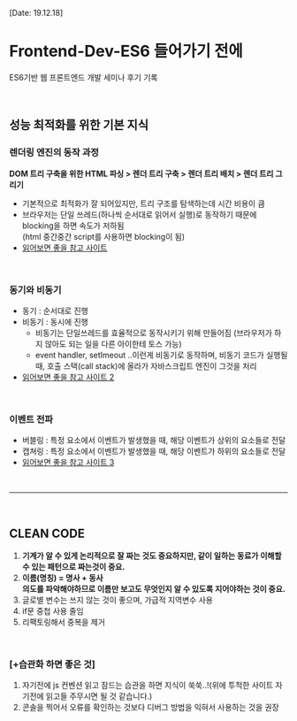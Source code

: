 [Date: 19.12.18]

# Frontend-Dev-ES6 들어가기 전에
ES6기반 웹 프론트엔드 개발 세미나 후기 기록

<br>

## 성능 최적화를 위한 기본 지식
### 렌더링 엔진의 동작 과정
**DOM 트리 구축을 위한 HTML 파싱 > 렌더 트리 구축 > 렌더 트리 배치 > 렌더 트리 그리기**
* 기본적으로 최적화가 잘 되어있지만, 트리 구조를 탐색하는데 시간 비용이 큼
* 브라우저는 단일 쓰레드(하나씩 순서대로 읽어서 실행)로 동작하기 때문에 blocking을 하면 속도가 저하됨<br>
(html 중간중간 script를 사용하면 blocking이 됨)
* [읽어보면 좋을 참고 사이트](https://d2.naver.com/helloworld/59361)

<br>

### 동기와 비동기
* 동기 : 순서대로 진행
* 비동기 : 동시에 진행
  * 비동기는 단일쓰레드를 효율적으로 동작시키기 위해 만들어짐 (브라우저가 하지 않아도 되는 일을 다른 아이한테 토스 가능)
  * event handler, setImeout ..이런게 비동기로 동작하며, 비동기 코드가 실행될 때, 호출 스택(call stack)에 올라가 자바스크립트 엔진이 그것을 처리
* [읽어보면 좋을 참고 사이트 2](https://new93helloworld.tistory.com/358)

​<br>

### 이벤트 전파
* 버블링 : 특정 요소에서 이벤트가 발생했을 때, 해당 이벤트가 상위의 요소들로 전달
* 캡쳐링 : 특정 요소에서 이벤트가 발생했을 때, 해당 이벤트가 하위의 요소들로 전달
* [읽어보면 좋을 참고 사이트 3](https://joshua1988.github.io/web-development/javascript/event-propagation-delegation/)

<br>

***

<br>

## CLEAN CODE
1. **기계가 알 수 있게 논리적으로 잘 짜는 것도 중요하지만, 같이 일하는 동료가 이해할 수 있는 패턴으로 짜는것이 중요.**<br>
2. **이름(명칭)  = 명사 + 동사**<br>
   **의도를 파악해야하므로 이름만 보고도 무엇인지 알 수 있도록 지어야하는 것이 중요.**
3. 글로별 변수는 쓰지 않는 것이 좋으며, 가급적 지역변수 사용
4. if문 중첩 사용 줄임
5. 리팩토링해서 중복을 제거
​
<br>

### [+습관화 하면 좋은 것]
1. 자기전에 js 컨벤션 읽고 잠드는 습관을 하면 지식이 쑥쑥..!(위에 투척한 사이트 자기전에 읽고들 주무시면 될 것 같습니다.)
2. 콘솔을 찍어서 오류를 확인하는 것보다 디버그 방법을 익혀서 사용하는 것을 권장

